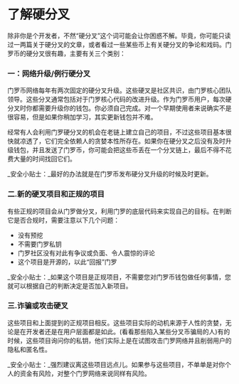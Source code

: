 # 了解硬分叉

除非你是个开发者，不然“硬分叉”这个词可能会让你困惑不解。毕竟，你可能只读过一两篇关于硬分叉的文章，或者看过一些某些币上有关硬分叉的争论和戏码。门罗币的硬分叉很有趣，主要有关三个类别：

### 一：网络升级/例行硬分叉

门罗币网络每年有两次固定的硬分叉升级。这些硬叉是社区共识，由门罗核心团队领导。这些分叉通常包括对于门罗核心代码的改进升级。作为门罗币用户，每次硬分叉时你都需要升级你的钱包。你必须自己完成。对一个早期使用者来说确实不是很容易，但是如果你稍加学习，其实更新钱包并不难。

经常有人会利用门罗硬分叉的机会在老链上建立自己的项目，不过这些项目基本很快就凉透了，它们完全依赖人的贪婪本性所存在。如果你在硬分叉之后没有及时升级钱包，并且发送了门罗币，你可能会把这些币丢在一个分叉链上，最后不得不花费大量的时间找回它们。

_安全小贴士：_最好的办法就是在门罗币发布硬分叉升级的时候及时更新。

### 二.新的硬叉项目和正规的项目


有些正规的项目会从门罗做分叉，利用门罗的底层代码来实现自己的目标。在判断它是否合规时，需要注意以下几个问题：

- 没有预挖
- 不需要门罗私钥
- 门罗社区没有对此有争议或负面、令人震惊的评论
- 这个项目是开源的，以此“回报”门罗

_安全小贴士：_如果这个项目是正规项目，不需要您对门罗币钱包做任何事情，您就可以根据自己的判断决定是否加入新项目。

### 三.诈骗或攻击硬叉

这些项目和上面提到的正规项目相反。这些项目实际的动机来源于人性的贪婪，无论是在开发者还是在用户层面都是如此。(看看那些陷入某些分叉币骗局的人)有的时候，这些项目询问你的私钥，他们实际上是在试图攻击门罗网络并且削弱用户的隐私和匿名性。

_安全小贴士：_强烈建议离这些项目远点儿。如果参与这些项目，不单单是对你个人的资金有风险，对整个门罗网络来说同样有风险。

